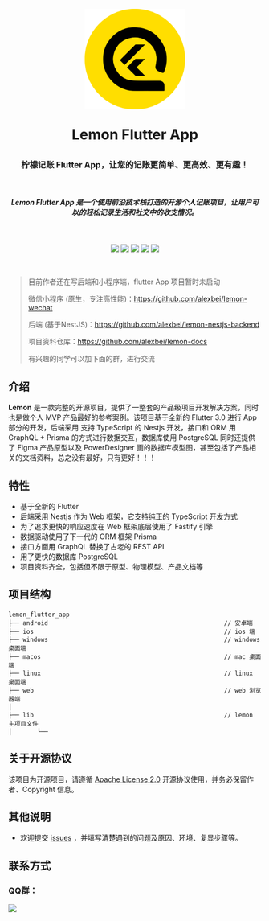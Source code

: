 <p align="center">
    <img src="https://raw.githubusercontent.com/alexbei/lemon-docs/main/images/logo/lemon-flutter-logo-round.png" alt=logo" width="200" height="200" />
</p>

<h1 align="center" style="margin: 30px 0 30px; font-weight: bold;">Lemon Flutter App</h1>
<h3 align="center">柠檬记账 Flutter App，让您的记账更简单、更高效、更有趣！</h3>
<br>
<h5 align="center">Lemon Flutter App 是一个使用前沿技术栈打造的开源个人记账项目，让用户可以的轻松记录生活和社交中的收支情况。</h5>
<br>
<p align="center">    
    <a><img src="https://img.shields.io/github/stars/alexbei/lemon_flutter?style=social"></a>
    <a><img src="https://img.shields.io/github/forks/alexbei/lemon_flutter?style=social"></a>
    <a><img src="https://img.shields.io/github/issues/alexbei/lemon_flutter"></a>
    <a><img src="https://img.shields.io/github/repo-size/alexbei/lemon_flutter"></a>
    <a><img src="https://img.shields.io/github/license/alexbei/lemon_flutter"></a>
</p>
<br>



> 目前作者还在写后端和小程序端，flutter App 项目暂时未启动
>
> 微信小程序 (原生，专注高性能)：https://github.com/alexbei/lemon-wechat
>
> 后端 (基于NestJS)：https://github.com/alexbei/lemon-nestjs-backend
>
> 项目资料仓库：https://github.com/alexbei/lemon-docs
>
> 有兴趣的同学可以加下面的群，进行交流



## 介绍

**Lemon** 是一款完整的开源项目，提供了一整套的产品级项目开发解决方案，同时也是做个人 MVP 产品最好的参考案例。该项目基于全新的 Flutter 3.0 进行 App 部分的开发，后端采用 支持 TypeScript 的 Nestjs 开发，接口和 ORM 用 GraphQL + Prisma 的方式进行数据交互，数据库使用 PostgreSQL 同时还提供了 Figma 产品原型以及 PowerDesigner 画的数据库模型图，甚至包括了产品相关的文档资料，总之没有最好，只有更好！！！

## 特性

- 基于全新的 Flutter 
- 后端采用 Nestjs 作为 Web 框架，它支持纯正的 TypeScript 开发方式
- 为了追求更快的响应速度在 Web 框架底层使用了 Fastify 引擎
- 数据驱动使用了下一代的 ORM 框架 Prisma
- 接口方面用 GraphQL 替换了古老的 REST API
- 用了更快的数据库 PostgreSQL
- 项目资料齐全，包括但不限于原型、物理模型、产品文档等

## 项目结构

~~~
lemon_flutter_app
├── android                                                 // 安卓端
├── ios                                                     // ios 端
├── windows                                                 // windows 桌面端
├── macos                                                   // mac 桌面端
├── linux                                                   // linux 桌面端
├── web                                                     // web 浏览器端
│
├── lib                                                     // lemon 主项目文件
│       └── 
~~~


## 关于开源协议

该项目为开源项目，请遵循 [Apache License 2.0](https://github.com/BeiChuanAlex/Lemon/blob/main/LICENSE) 开源协议使用，并务必保留作者、Copyright 信息。

## 其他说明

- 欢迎提交 [issues](https://github.com/BeiChuanAlex/Lemon/issues) ，并填写清楚遇到的问题及原因、环境、复显步骤等。

## 联系方式

### QQ群：

<a href="https://qm.qq.com/cgi-bin/qm/qr?k=2Qcv_tL-4hJQJpy8y41cpkx5tM-ENWaO&jump_from=webapi"><img src="https://img.shields.io/badge/%E5%8F%AF%E5%8A%A0-742462745-brightgreen"></a>
